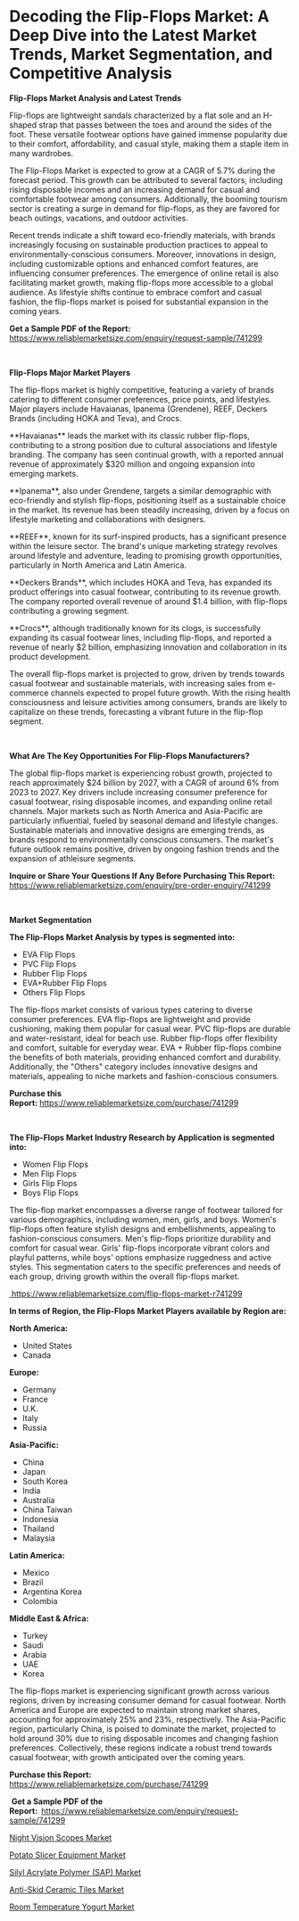 <p><h1>Decoding the Flip-Flops Market: A Deep Dive into the Latest Market Trends, Market Segmentation, and Competitive Analysis</h1></p><p><strong>Flip-Flops Market Analysis and Latest Trends</strong></p>
<p><p>Flip-flops are lightweight sandals characterized by a flat sole and an H-shaped strap that passes between the toes and around the sides of the foot. These versatile footwear options have gained immense popularity due to their comfort, affordability, and casual style, making them a staple item in many wardrobes.</p><p>The Flip-Flops Market is expected to grow at a CAGR of 5.7% during the forecast period. This growth can be attributed to several factors, including rising disposable incomes and an increasing demand for casual and comfortable footwear among consumers. Additionally, the booming tourism sector is creating a surge in demand for flip-flops, as they are favored for beach outings, vacations, and outdoor activities.</p><p>Recent trends indicate a shift toward eco-friendly materials, with brands increasingly focusing on sustainable production practices to appeal to environmentally-conscious consumers. Moreover, innovations in design, including customizable options and enhanced comfort features, are influencing consumer preferences. The emergence of online retail is also facilitating market growth, making flip-flops more accessible to a global audience. As lifestyle shifts continue to embrace comfort and casual fashion, the flip-flops market is poised for substantial expansion in the coming years.</p></p>
<p><strong>Get a Sample PDF of the Report:&nbsp;</strong> <a href="https://www.reliablemarketsize.com/enquiry/request-sample/741299?utm_campaign=1553&utm_medium=2&utm_source=Github&utm_content=ia&utm_term=12102024&utm_id=flip-flops">https://www.reliablemarketsize.com/enquiry/request-sample/741299</a></p>
<p>&nbsp;</p>
<p><strong>Flip-Flops Major Market Players</strong></p>
<p><p>The flip-flops market is highly competitive, featuring a variety of brands catering to different consumer preferences, price points, and lifestyles. Major players include Havaianas, Ipanema (Grendene), REEF, Deckers Brands (including HOKA and Teva), and Crocs. </p><p>**Havaianas** leads the market with its classic rubber flip-flops, contributing to a strong position due to cultural associations and lifestyle branding. The company has seen continual growth, with a reported annual revenue of approximately $320 million and ongoing expansion into emerging markets.</p><p>**Ipanema**, also under Grendene, targets a similar demographic with eco-friendly and stylish flip-flops, positioning itself as a sustainable choice in the market. Its revenue has been steadily increasing, driven by a focus on lifestyle marketing and collaborations with designers.</p><p>**REEF**, known for its surf-inspired products, has a significant presence within the leisure sector. The brand's unique marketing strategy revolves around lifestyle and adventure, leading to promising growth opportunities, particularly in North America and Latin America. </p><p>**Deckers Brands**, which includes HOKA and Teva, has expanded its product offerings into casual footwear, contributing to its revenue growth. The company reported overall revenue of around $1.4 billion, with flip-flops contributing a growing segment.</p><p>**Crocs**, although traditionally known for its clogs, is successfully expanding its casual footwear lines, including flip-flops, and reported a revenue of nearly $2 billion, emphasizing innovation and collaboration in its product development.</p><p>The overall flip-flops market is projected to grow, driven by trends towards casual footwear and sustainable materials, with increasing sales from e-commerce channels expected to propel future growth. With the rising health consciousness and leisure activities among consumers, brands are likely to capitalize on these trends, forecasting a vibrant future in the flip-flop segment.</p></p>
<p>&nbsp;</p>
<p><strong>What Are The Key Opportunities For Flip-Flops Manufacturers?</strong></p>
<p><p>The global flip-flops market is experiencing robust growth, projected to reach approximately $24 billion by 2027, with a CAGR of around 6% from 2023 to 2027. Key drivers include increasing consumer preference for casual footwear, rising disposable incomes, and expanding online retail channels. Major markets such as North America and Asia-Pacific are particularly influential, fueled by seasonal demand and lifestyle changes. Sustainable materials and innovative designs are emerging trends, as brands respond to environmentally conscious consumers. The market's future outlook remains positive, driven by ongoing fashion trends and the expansion of athleisure segments.</p></p>
<p><strong>Inquire or Share Your Questions If Any Before Purchasing This Report:</strong> <a href="https://www.reliablemarketsize.com/enquiry/pre-order-enquiry/741299?utm_campaign=1553&utm_medium=2&utm_source=Github&utm_content=ia&utm_term=12102024&utm_id=flip-flops">https://www.reliablemarketsize.com/enquiry/pre-order-enquiry/741299</a></p>
<p>&nbsp;</p>
<p><strong>Market Segmentation</strong></p>
<p><strong>The Flip-Flops Market Analysis by types is segmented into:</strong></p>
<p><ul><li>EVA Flip Flops</li><li>PVC Flip Flops</li><li>Rubber Flip Flops</li><li>EVA+Rubber Flip Flops</li><li>Others Flip Flops</li></ul></p>
<p><p>The flip-flops market consists of various types catering to diverse consumer preferences. EVA flip-flops are lightweight and provide cushioning, making them popular for casual wear. PVC flip-flops are durable and water-resistant, ideal for beach use. Rubber flip-flops offer flexibility and comfort, suitable for everyday wear. EVA + Rubber flip-flops combine the benefits of both materials, providing enhanced comfort and durability. Additionally, the "Others" category includes innovative designs and materials, appealing to niche markets and fashion-conscious consumers.</p></p>
<p><strong>Purchase this Report:&nbsp;</strong><a href="https://www.reliablemarketsize.com/purchase/741299?utm_campaign=1553&utm_medium=2&utm_source=Github&utm_content=ia&utm_term=12102024&utm_id=flip-flops">https://www.reliablemarketsize.com/purchase/741299</a></p>
<p>&nbsp;</p>
<p><strong>The Flip-Flops Market Industry Research by Application is segmented into:</strong></p>
<p><ul><li>Women Flip Flops</li><li>Men Flip Flops</li><li>Girls Flip Flops</li><li>Boys Flip Flops</li></ul></p>
<p><p>The flip-flop market encompasses a diverse range of footwear tailored for various demographics, including women, men, girls, and boys. Women's flip-flops often feature stylish designs and embellishments, appealing to fashion-conscious consumers. Men's flip-flops prioritize durability and comfort for casual wear. Girls' flip-flops incorporate vibrant colors and playful patterns, while boys' options emphasize ruggedness and active styles. This segmentation caters to the specific preferences and needs of each group, driving growth within the overall flip-flops market.</p></p>
<p><a href="https://www.reliablemarketsize.com/flip-flops-market-r741299?utm_campaign=1553&utm_medium=2&utm_source=Github&utm_content=ia&utm_term=12102024&utm_id=flip-flops">&nbsp;https://www.reliablemarketsize.com/flip-flops-market-r741299</a></p>
<p><strong>In terms of Region, the Flip-Flops Market Players available by Region are:</strong></p>
<p>
    <p> <strong> North America: </strong>
        <ul>
            <li>United States</li>
            <li>Canada</li>
        </ul>
        </p> 
    <p> <strong> Europe: </strong>
        <ul>
            <li>Germany</li>
            <li>France</li>
            <li>U.K.</li>
            <li>Italy</li>
            <li>Russia</li>
        </ul>
        </p> 
    <p> <strong> Asia-Pacific: </strong>
        <ul>
            <li>China</li>
            <li>Japan</li>
            <li>South Korea</li>
            <li>India</li>
            <li>Australia</li>
            <li>China Taiwan</li>
            <li>Indonesia</li>
            <li>Thailand</li>
            <li>Malaysia</li>
        </ul>
        </p> 
    <p> <strong> Latin America: </strong>
        <ul>
            <li>Mexico</li>
            <li>Brazil</li>
            <li>Argentina Korea</li>
            <li>Colombia</li>
        </ul>
        </p> 
    <p> <strong> Middle East & Africa: </strong>
        <ul>
            <li>Turkey</li>
            <li>Saudi</li>
            <li>Arabia</li>
            <li>UAE</li>
            <li>Korea</li>
        </ul>
    </p>
    </p>
<p><p>The flip-flops market is experiencing significant growth across various regions, driven by increasing consumer demand for casual footwear. North America and Europe are expected to maintain strong market shares, accounting for approximately 25% and 23%, respectively. The Asia-Pacific region, particularly China, is poised to dominate the market, projected to hold around 30% due to rising disposable incomes and changing fashion preferences. Collectively, these regions indicate a robust trend towards casual footwear, with growth anticipated over the coming years.</p></p>
<p><strong>Purchase this Report: </strong><a href="https://www.reliablemarketsize.com/purchase/741299?utm_campaign=1553&utm_medium=2&utm_source=Github&utm_content=ia&utm_term=12102024&utm_id=flip-flops">https://www.reliablemarketsize.com/purchase/741299</a></p>
<p>&nbsp;<strong>Get a Sample PDF of the Report:&nbsp;&nbsp;</strong><a href="https://www.reliablemarketsize.com/enquiry/request-sample/741299?utm_campaign=1553&utm_medium=2&utm_source=Github&utm_content=ia&utm_term=12102024&utm_id=flip-flops">https://www.reliablemarketsize.com/enquiry/request-sample/741299</a></p>
<p><strong></strong></p>
<p><p><a href="https://www.linkedin.com/pulse/future-ready-strategic-insights-global-night-vision-scopes-iwlde?utm_campaign=1553&utm_medium=2&utm_source=Github&utm_content=ia&utm_term=12102024&utm_id=flip-flops">Night Vision Scopes Market</a></p><p><a href="https://www.linkedin.com/pulse/potato-slicer-equipment-market-research-report-forecast-growth-in7ce?utm_campaign=1553&utm_medium=2&utm_source=Github&utm_content=ia&utm_term=12102024&utm_id=flip-flops">Potato Slicer Equipment Market</a></p><p><a href="https://github.com/ellinutterosx5/Market-Research-Report-List-1/blob/main/silyl-acrylate-polymer-sap-market.md?utm_campaign=1553&utm_medium=2&utm_source=Github&utm_content=ia&utm_term=12102024&utm_id=flip-flops">Silyl Acrylate Polymer (SAP) Market</a></p><p><a href="https://www.linkedin.com/pulse/key-drivers-anti-skid-ceramic-tiles-market-trends-future-vtmbc?utm_campaign=1553&utm_medium=2&utm_source=Github&utm_content=ia&utm_term=12102024&utm_id=flip-flops">Anti-Skid Ceramic Tiles Market</a></p><p><a href="https://github.com/baldonopiturbeu/Market-Research-Report-List-1/blob/main/room-temperature-yogurt-market.md?utm_campaign=1553&utm_medium=2&utm_source=Github&utm_content=ia&utm_term=12102024&utm_id=flip-flops">Room Temperature Yogurt Market</a></p></p>
